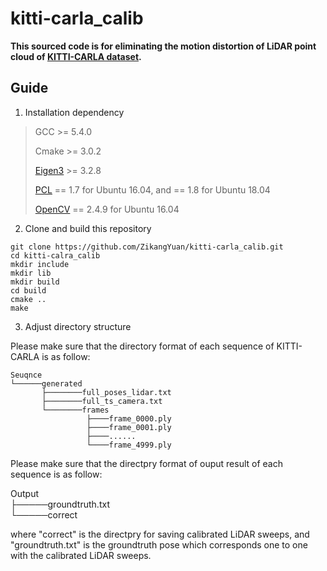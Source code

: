 # kitti-carla_calib

**This sourced code is for eliminating the motion distortion of LiDAR point cloud of [KITTI-CARLA dataset](https://npm3d.fr/kitti-carla).**

## Guide

1. Installation dependency

> GCC >= 5.4.0
>
> Cmake >= 3.0.2
> 
> [Eigen3](http://eigen.tuxfamily.org/index.php?title=Main_Page) >= 3.2.8
>
> [PCL](https://pointclouds.org/downloads/) == 1.7 for Ubuntu 16.04, and == 1.8 for Ubuntu 18.04
>
> [OpenCV](https://opencv.org/releases/) == 2.4.9 for Ubuntu 16.04

2. Clone and build this repository
```
git clone https://github.com/ZikangYuan/kitti-carla_calib.git
cd kitti-calra_calib
mkdir include
mkdir lib
mkdir build
cd build
cmake ..
make
```

3. Adjust directory structure

Please make sure that the directory format of each sequence of KITTI-CARLA is as follow:

```
Seuqnce  
└──────generated  
       ├────────full_poses_lidar.txt  
       ├────────full_ts_camera.txt        
       └────────frames       
                 ├────frame_0000.ply                 
                 ├────frame_0001.ply                
                 ├────......                 
                 └────frame_4999.ply  
```
                 
Please make sure that the directpry format of ouput result of each sequence is as follow:

Output  
├─────groundtruth.txt  
└─────correct

where "correct" is the directpry for saving calibrated LiDAR sweeps, and "groundtruth.txt" is the groundtruth pose which corresponds one to one with the calibrated LiDAR sweeps.
